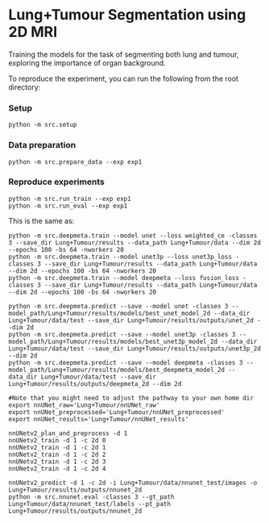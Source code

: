 # Lung+Tumour Segmentation using 2D MRI
Training the models for the task of segmenting both lung and tumour, exploring the importance of organ background. 

To reproduce the experiment, you can run the following from the root directory:
### Setup
~~~
python -m src.setup
~~~
### Data preparation
~~~
python -m src.prepare_data --exp exp1
~~~
### Reproduce experiments
~~~
python -m src.run_train --exp exp1
python -m src.run_eval --exp exp1
~~~

This is the same as:
~~~
python -m src.deepmeta.train --model unet --loss weighted_ce -classes 3 --save_dir Lung+Tumour/results --data_path Lung+Tumour/data --dim 2d --epochs 100 -bs 64 -nworkers 20
python -m src.deepmeta.train --model unet3p --loss unet3p_loss -classes 3 --save_dir Lung+Tumour/results --data_path Lung+Tumour/data --dim 2d --epochs 100 -bs 64 -nworkers 20
python -m src.deepmeta.train --model deepmeta --loss fusion_loss -classes 3 --save_dir Lung+Tumour/results --data_path Lung+Tumour/data --dim 2d --epochs 100 -bs 64 -nworkers 20

python -m src.deepmeta.predict --save --model unet -classes 3 --model_path/Lung+Tumour/results/models/best_unet_model_2d --data_dir Lung+Tumour/data/test --save_dir Lung+Tumour/results/outputs/unet_2d --dim 2d
python -m src.deepmeta.predict --save --model unet3p -classes 3 --model_path/Lung+Tumour/results/models/best_unet3p_model_2d --data_dir Lung+Tumour/data/test --save_dir Lung+Tumour/results/outputs/unet3p_2d --dim 2d
python -m src.deepmeta.predict --save --model deepmeta -classes 3 --model_path/Lung+Tumour/results/models/best_deepmeta_model_2d --data_dir Lung+Tumour/data/test --save_dir Lung+Tumour/results/outputs/deepmeta_2d --dim 2d

#Note that you might need to adjust the pathway to your own home dir
export nnUNet_raw='Lung+Tumour/nnUNet_raw'
export nnUNet_preprocessed='Lung+Tumour/nnUNet_preprocessed'
export nnUNet_results='Lung+Tumour/nnUNet_results'

nnUNetv2_plan_and_preprocess -d 1
nnUNetv2_train -d 1 -c 2d 0
nnUNetv2_train -d 1 -c 2d 1
nnUNetv2_train -d 1 -c 2d 2 
nnUNetv2_train -d 1 -c 2d 3 
nnUNetv2_train -d 1 -c 2d 4 

nnUNetv2_predict -d 1 -c 2d -i Lung+Tumour/data/nnunet_test/images -o Lung+Tumour/results/outputs/nnunet_2d 
python -m src.nnunet.eval -classes 3 --gt_path Lung+Tumour/data/nnunet_test/labels --pt_path Lung+Tumour/results/outputs/nnunet_2d
~~~
